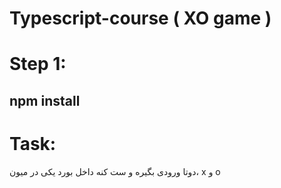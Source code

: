 # Typescript-course ( XO game )

# Step 1:

## npm install

# Task:

دوتا ورودی بگیره و ست کنه داخل بورد
یکی در میون، x و o
